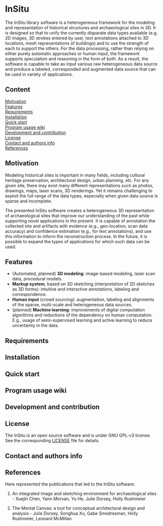 # InSitu

The InSitu library software is a heterogeneous framework for the modeling and representation of historical structures and archaeological sites in 3D. It is designed so that to unify the currently disparate data types available (e.g. 2D images, 3D strokes entered by user, text annotations attached to 3D locations, mesh representations of buildings) and to use the strength of each to support the others. For the data processing, rather than relying on either purely automatic approaches or human input, the framework supports speculation and reasoning in the form of both. As a result, the software is capable to take as input various raw heterogeneous data source and produce a labeled, corresponded and augmented data source that can be used in variety of applications.

## Content
[Motivation](https://github.com/vicrucann/InSitu#motivation)  
[Features](https://github.com/vicrucann/InSitu#features)  
[Requirements](https://github.com/vicrucann/InSitu#requirements)  
[Installation](https://github.com/vicrucann/InSitu#installation)  
[Quick start](https://github.com/vicrucann/InSitu#quick-start)  
[Program usage wiki](https://github.com/vicrucann/InSitu#program-usage-wiki)  
[Development and contribution](https://github.com/vicrucann/InSitu#development-and-contribution)  
[License](https://github.com/vicrucann/InSitu#license)  
[Contact and authors info](https://github.com/vicrucann/InSitu#contact-and-authors-info)  
[References](https://github.com/vicrucann/InSitu#references)  

## Motivation

Modeling historical sites is important in many fields, including cultural heritage preservation, architectural design, urban planning, etc. For any given site, there may exist many different representations such as photos, drawings, maps, laser scans, 3D renderings. Yet it remains challenging to exploit the full range of the data types, especially when given data source is sparse and incomplete.

The presented InSitu software creates a heterogeneous 3D representation of archaeological sites that improve our understanding of the past while supporting novel applications in the present. It is capable of annotation the collected site and artifacts with evidence (e.g., geo-location, scan data accuracy) and confidence estimation (e.g., for text annotations), and use this information to inform the reconstruction process. In the future, it is possible to expand the types of applications for which such data can be used.

## Features

* (Automated, planned) **3D modeling**: image-based modeling, laser scan data, procedural models.
* **Markup system**, based on 3D sketching (interpretation of 2D sketches as 3D forms): intuitive and interactive annotations, labeling and correspondence.
* **Human input** (crowd sourcing): augmentation, labeling and alignments of the sparse, multi-scale and heterogeneous data sources. 
* (planned) **Machine learning**: improvements of digital computation algorithms and reductions of the dependency on human computation. E.g., usage of semi-supervised learning and active learning to reduce uncertainty in the data.

## Requirements

## Installation

## Quick start

## Program usage wiki

## Development and contribution 

## License

The InSitu is an open source software and is under GNU GPL-v3 license. See the corresponding [LICENSE](https://github.com/vicrucann/InSitu/blob/master/LICENSE) file for details.

## Contact and authors info

## References

Here represented the publications that led to the InSitu software:  
1. An integrated image and sketching environment for archaeological sites - Xuejin Chen, Yann Morvan, Yu He, Julie Dorsey, Holly Rushmeier

2. The Mental Canvas: a tool for conceptual architectural design and analysis - Julie Dorsey, Songhua Xu, Gabe Smedresman, Holly Rushmeier, Leonard McMillan
